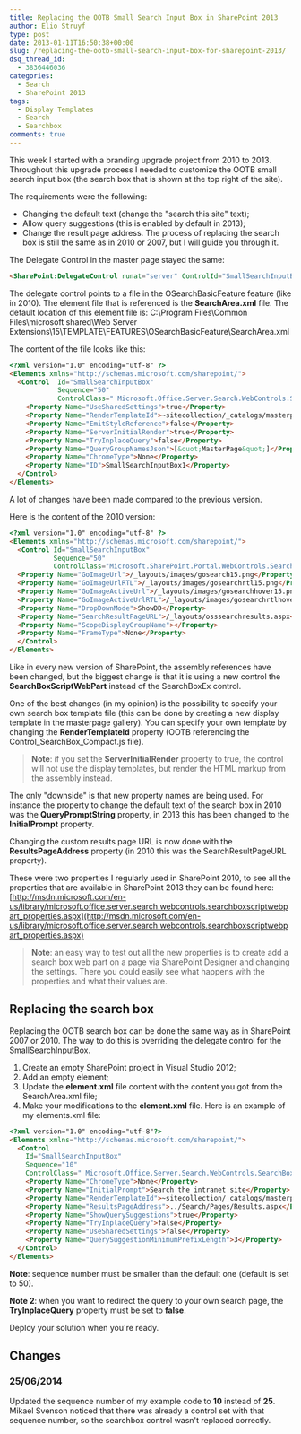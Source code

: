 ```yaml
---
title: Replacing the OOTB Small Search Input Box in SharePoint 2013
author: Elio Struyf
type: post
date: 2013-01-11T16:50:38+00:00
slug: /replacing-the-ootb-small-search-input-box-for-sharepoint-2013/
dsq_thread_id:
  - 3836446036
categories:
  - Search
  - SharePoint 2013
tags:
  - Display Templates
  - Search
  - Searchbox
comments: true
---
```


This week I started with a branding upgrade project from 2010 to 2013. Throughout this upgrade process I needed to customize the OOTB small search input box (the search box that is shown at the top right of the site).

The requirements were the following:

*   Changing the default text (change the "search this site" text);
*   Allow query suggestions (this is enabled by default in 2013);
*   Change the result page address.
The process of replacing the search box is still the same as in 2010 or 2007, but I will guide you through it.

The Delegate Control in the master page stayed the same:

```html
<SharePoint:DelegateControl runat="server" ControlId="SmallSearchInputBox" />
```

The delegate control points to a file in the OSearchBasicFeature feature (like in 2010). The element file that is referenced is the **SearchArea.xml** file. The default location of this element file is: C:\Program Files\Common Files\microsoft shared\Web Server Extensions\15\TEMPLATE\FEATURES\OSearchBasicFeature\SearchArea.xml

The content of the file looks like this:

```html
<?xml version="1.0" encoding="utf-8" ?>
<Elements xmlns="http://schemas.microsoft.com/sharepoint/">
  <Control  Id="SmallSearchInputBox" 
            Sequence="50"
            ControlClass=" Microsoft.Office.Server.Search.WebControls.SearchBoxScriptWebPart" ControlAssembly="Microsoft.Office.Server.Search, Version=15.0.0.0, Culture=neutral, PublicKeyToken=71e9bce111e9429c">
    <Property Name="UseSharedSettings">true</Property>
    <Property Name="RenderTemplateId">~sitecollection/_catalogs/masterpage/Display Templates/Search/Control_SearchBox_Compact.js</Property>
    <Property Name="EmitStyleReference">false</Property>
    <Property Name="ServerInitialRender">true</Property>
    <Property Name="TryInplaceQuery">false</Property>
    <Property Name="QueryGroupNamesJson">[&quot;MasterPage&quot;]</Property>
    <Property Name="ChromeType">None</Property>
    <Property Name="ID">SmallSearchInputBox1</Property>
  </Control>  
</Elements>
```

A lot of changes have been made compared to the previous version.

Here is the content of the 2010 version:

```html
<?xml version="1.0" encoding="utf-8" ?>
<Elements xmlns="http://schemas.microsoft.com/sharepoint/">
  <Control Id="SmallSearchInputBox" 
           Sequence="50"
           ControlClass="Microsoft.SharePoint.Portal.WebControls.SearchBoxEx" ControlAssembly="Microsoft.Office.Server.Search, Version=14.0.0.0, Culture=neutral, PublicKeyToken=71e9bce111e9429c">
  <Property Name="GoImageUrl">/_layouts/images/gosearch15.png</Property>
  <Property Name="GoImageUrlRTL">/_layouts/images/gosearchrtl15.png</Property>
  <Property Name="GoImageActiveUrl">/_layouts/images/gosearchhover15.png</Property>
  <Property Name="GoImageActiveUrlRTL">/_layouts/images/gosearchrtlhover15.png</Property>
  <Property Name="DropDownMode">ShowDD</Property>
  <Property Name="SearchResultPageURL">/_layouts/osssearchresults.aspx</Property>
  <Property Name="ScopeDisplayGroupName"></Property>
  <Property Name="FrameType">None</Property>
  </Control>
</Elements>
```

Like in every new version of SharePoint, the assembly references have been changed, but the biggest change is that it is using a new control the **SearchBoxScriptWebPart** instead of the SearchBoxEx control.

One of the best changes (in my opinion) is the possibility to specify your own search box template file (this can be done by creating a new display template in the masterpage gallery). You can specify your own template by changing the **RenderTemplateId** property (OOTB referencing the Control_SearchBox_Compact.js file).

> **Note**: if you set the **ServerInitialRender** property to true, the control will not use the display templates, but render the HTML markup from the assembly instead.

The only "downside" is that new property names are being used. For instance the property to change the default text of the search box in 2010 was the **QueryPromptString** property, in 2013 this has been changed to the **InitialPrompt** property.

Changing the custom results page URL is now done with the **ResultsPageAddress** property (in 2010 this was the SearchResultPageURL property).

These were two properties I regularly used in SharePoint 2010, to see all the properties that are available in SharePoint 2013 they can be found here: [http://msdn.microsoft.com/en-us/library/microsoft.office.server.search.webcontrols.searchboxscriptwebpart_properties.aspx](http://msdn.microsoft.com/en-us/library/microsoft.office.server.search.webcontrols.searchboxscriptwebpart_properties.aspx)

> **Note**: an easy way to test out all the new properties is to create add a search box web part on a page via SharePoint Designer and changing the settings. There you could easily see what happens with the properties and what their values are.

## Replacing the search box

Replacing the OOTB search box can be done the same way as in SharePoint 2007 or 2010. The way to do this is overriding the delegate control for the SmallSearchInputBox.

1.  Create an empty SharePoint project in Visual Studio 2012;
2.  Add an empty element;
3.  Update the **element.xml** file content with the content you got from the SearchArea.xml file;
4.  Make your modifications to the **element.xml** file.
Here is an example of my elements.xml file:

```html
<?xml version="1.0" encoding="utf-8"?>
<Elements xmlns="http://schemas.microsoft.com/sharepoint/">
  <Control 
    Id="SmallSearchInputBox" 
    Sequence="10" 
    ControlClass=" Microsoft.Office.Server.Search.WebControls.SearchBoxScriptWebPart" ControlAssembly="Microsoft.Office.Server.Search, Version=15.0.0.0, Culture=neutral, PublicKeyToken=71e9bce111e9429c">
    <Property Name="ChromeType">None</Property>
    <Property Name="InitialPrompt">Search the intranet site</Property>
    <Property Name="RenderTemplateId">~sitecollection/_catalogs/masterpage/Display Templates/Search/Control_SearchBox_Compact.js</Property>
    <Property Name="ResultsPageAddress">../Search/Pages/Results.aspx</Property>
    <Property Name="ShowQuerySuggestions">true</Property>
    <Property Name="TryInplaceQuery">false</Property>
    <Property Name="UseSharedSettings">false</Property>
    <Property Name="QuerySuggestionMinimumPrefixLength">3</Property>
  </Control>
</Elements>
```

**Note**: sequence number must be smaller than the default one (default is set to 50).

**Note 2**: when you want to redirect the query to your own search page, the **TryInplaceQuery** property must be set to **false**.

Deploy your solution when you're ready.

## Changes

### 25/06/2014

Updated the sequence number of my example code to **10** instead of **25**. Mikael Svenson noticed that there was already a control set with that sequence number, so the searchbox control wasn't replaced correctly.
